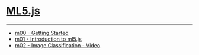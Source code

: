 # [ML5.js](https://ml5js.org/)


---

- [m00 - Getting Started](./ml5/m00.md)
- [m01 - Introduction to ml5.js](./ml5/m01.md)
- [m02 - Image Classification - Video](./ml5/m02.md)
